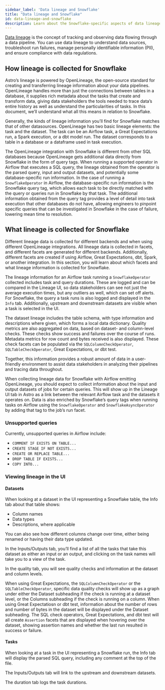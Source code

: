 ```yaml
---
sidebar_label: 'Data lineage and Snowflake'
title: "Data lineage and Snowflake"
id: data-lineage-and-snowflake
description: Learn about the Snowflake-specific aspects of data lineage in Astro.
---
```


[Data lineage](https://en.wikipedia.org/wiki/Data_lineage) is the concept of tracking and observing data flowing through a data pipeline. You can use data lineage to understand data sources, troubleshoot run failures, manage  personally identifiable information (PII), and ensure compliance with data regulations.

## How lineage is collected for Snowflake

Astro’s lineage is powered by OpenLineage, the open-source standard for creating and transferring lineage information about your data pipelines. OpenLineage handles more than just the connections between tables in a database, it supplies rich metadata about the tasks that create and transform data, giving data stakeholders the tools needed to trace data’s entire history as well as understand the particularities of tasks. In this document, we’ll understand what all this means in relation to Snowflake.

 Generally, the kinds of lineage information you’ll find for Snowflake matches that of other datasources. OpenLineage has two basic lineage elements: the task and the dataset. The task can be an Airflow task, a Great Expectations run, a Spark execution, or a dbt model run. The dataset corresponds to a table in a database or a dataframe used in task execution.

The OpenLineage integration with Snowflake is different from other SQL databases because OpenLineage gets additional data directly from Snowflake in the form of query tags. When running a supported operator in Airflow that executes a SQL query, the lineage obtained from the operator is the parsed query, input and output datasets, and potentially some database-specific run information. In the case of running a `SnowflakeOperator` in Airflow, the database-specific run information is the Snowflake query tag, which allows each task to be directly matched with the query or queries run in Snowflake by that task. The additional information obtained from the query tag provides a level of detail into task execution that other databases do not have, allowing engineers to pinpoint specific queries that can be investigated in Snowflake in the case of failure, lowering mean time to resolution.

## What lineage is collected for Snowflake

Different lineage data is collected for different backends and when using different OpenLineage integrations. All lineage data is collected in facets, and different facets are generated for different backends. Additionally, different facets are created if using Airflow, Great Expectations, dbt, Spark, or another integration. In this section, you will learn about which facets and what lineage information is collected for Snowflake.

The lineage information for an Airflow task running a `SnowflakeOperator` collected includes task and query durations. These are logged and can be compared in the Lineage UI, so data stakeholders can see not just the average execution times, but any outliers as well, which can set off alerts. For Snowflake, the query a task runs is also logged and displayed in the `Info` tab. Additionally, upstream and downstream datasets are visible when a task is selected in the UI.

The dataset lineage includes the table schema, with type information and descriptions where given, which forms a local data dictionary. Quality metrics are also aggregated on data, based on dataset- and column-level checks. These checks show success and failures over the course of runs. Metadata metrics for row count and bytes received is also displayed. These check facets can be populated via the `SQLColumnCheckOperator`, `SQLTableCheckOperator`, Great Expectations, or dbt test.

Together, this information provides a robust amount of data in a user-friendly environment to assist data stakeholders in analyzing their pipelines and tracing data throughout.

When collecting lineage data for Snowflake with Airflow emitting OpenLineage, you should expect to collect information about the input and output datasets of jobs for certain queries. This will show up in the Lineage UI tab in Astro as a link between the relevant Airflow task and the datasets it operates on. Data is also enriched by Snowflake’s query tags when running tasks on Airflow using the `SnowflakeOperator` and `SnowflakeAsyncOperator` by adding that tag to the job’s run facet.

### Unsupported queries

Currently, unsupported queries in Airflow include:
- `COMMENT IF EXISTS ON TABLE...`
- `CREATE STAGE IF NOT EXISTS...`
- `CREATE OR REPLACE TABLE...`
- `DROP TABLE IF EXISTS...`
- `COPY INTO...`

### Viewing lineage in the UI

#### Datasets

When looking at a dataset in the UI representing a Snowflake table, the Info tab about that table shows: 

- Column names
- Data types
- Descriptions, where applicable

You can also see how different columns change over time, either being renamed or having their data type updated. 

In the Inputs/Outputs tab, you’ll find a list of all the tasks that take this dataset as either an input or an output, and clicking on the task names will take you to a view of the task.

In the quality tab, you will see quality checks and information at the dataset and column levels. 

When using Great Expectations, the `SQLColumnCheckOperator` or the `SQLTableCheckOperator`, specific data quality checks will show up as a graph under either the Dataset subheading if the check is running at a dataset level, or the Columns subheading if the check is running on a column. When using Great Expectatiosn or dbt test, information about the number of rows and number of bytes in the dataset will be displayed under the Dataset subheading. The SQL check operators, Great Expectations, and dbt test will all create `Assertion` facets that are displayed when hovering over the dataset, showing assertion names and whether the last run resulted in success or failure.

#### Tasks

When looking at a task in the UI representing a Snowflake run, the Info tab will display the parsed SQL query, including any comment at the top of the file.

The Inputs/Outputs tab will link to the upstream and downstream datasets.

The duration tab logs the task durations.
